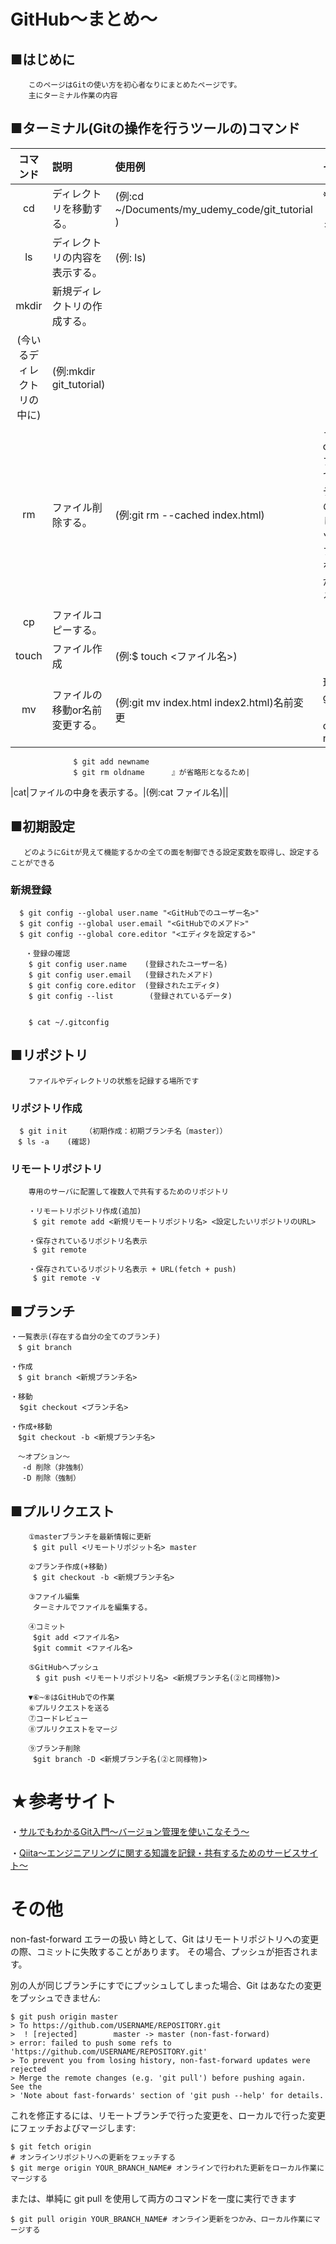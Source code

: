 # GitHub〜まとめ〜

## ■はじめに
```
    このページはGitの使い方を初心者なりにまとめたページです。
    主にターミナル作業の内容
```
## ■ターミナル(Gitの操作を行うツールの)コマンド

|コマンド|説明|使用例|その他|
|:---:|:---|:---|:---|
|cd|ディレクトリを移動する。|(例:cd ~/Documents/my_udemy_code/git_tutorial )|※ディレクトリ≒フォルダ|
|ls|ディレクトリの内容を表示する。|(例: ls)||
|mkdir|新規ディレクトリの作成する。
(今いるディレクトリの中に)|(例:mkdir git_tutorial)||
|rm|ファイル削除する。|(例:git rm --cached index.html)|--cachedオプションで、インデックスのみ削除し、作業ツリーにファイルを残す事ができる。|
|cp|ファイルコピーする。|||
|touch|ファイル作成|(例:$ touch <ファイル名>)||
|mv|ファイルの移動or名前変更する。|(例:git mv index.html index2.html)名前変更|理由は、git mv が『$ mv oldname newname
                  $ git add newname
                  $ git rm oldname  	』が省略形となるため|
|cat|ファイルの中身を表示する。|(例:cat ファイル名)||

## ■初期設定
```
   どのようにGitが見えて機能するかの全ての面を制御できる設定変数を取得し、設定することができる
```
### 新規登録
```
  $ git config --global user.name "<GitHubでのユーザー名>"
  $ git config --global user.email "<GitHubでのメアド>"
  $ git config --global core.editor "<エディタを設定する>"

　　・登録の確認
    $ git config user.name    (登録されたユーザー名)
    $ git config user.email   (登録されたメアド)
    $ git config core.editor  (登録されたエディタ)
    $ git config --list        (登録されているデータ)


    $ cat ~/.gitconfig
```


## ■リポジトリ
```
    ファイルやディレクトリの状態を記録する場所です
```
### リポジトリ作成
```
  $ git iｎit	（初期作成：初期ブランチ名〔master〕）
　$ ls -a	(確認)
```
### リモートリポジトリ
```
    専用のサーバに配置して複数人で共有するためのリポジトリ
```
```
    ・リモートリポジトリ作成(追加)
     $ git remote add <新規リモートリポジトリ名> <設定したいリポジトリのURL>
    
    ・保存されているリポジトリ名表示
     $ git remote

    ・保存されているリポジトリ名表示 + URL(fetch + push)
     $ git remote -v
```
## ■ブランチ
```
・一覧表示(存在する自分の全てのブランチ)
　$ git branch

・作成　
　$ git branch <新規ブランチ名>

・移動
  $git checkout <ブランチ名>

・作成+移動
　$git checkout -b <新規ブランチ名>

　～オプション～　
 　-d 削除（非強制）
　 -D 削除（強制）
```

## ■プルリクエスト
```
    ①masterブランチを最新情報に更新
     $ git pull <リモートリポジット名> master

    ②ブランチ作成(+移動)
     $ git checkout -b <新規ブランチ名>

    ③ファイル編集
     ターミナルでファイルを編集する。
    
    ④コミット
     $git add <ファイル名>
     $git commit <ファイル名>
    
    ⑤GitHubへプッシュ
    　$ git push <リモートリポジトリ名> <新規ブランチ名(②と同様物)>

    ▼⑥~⑧はGitHubでの作業
    ⑥プルリクエストを送る
    ⑦コードレビュー
    ⑧プルリクエストをマージ

    ⑨ブランチ削除
     $git branch -D <新規ブランチ名(②と同様物)>
```



# ★参考サイト

・[サルでもわかるGit入門〜バージョン管理を使いこなそう〜](https://backlog.com/ja/git-tutorial/)


・[Qiita～エンジニアリングに関する知識を記録・共有するためのサービスサイト～](https://qiita.com/search?utf8=%E2%9C%93&sort=&q=Git+)

# その他

non-fast-forward エラーの扱い
時として、Git はリモートリポジトリへの変更の際、コミットに失敗することがあります。 その場合、プッシュが拒否されます。

別の人が同じブランチにすでにプッシュしてしまった場合、Git はあなたの変更をプッシュできません:
```
$ git push origin master
> To https://github.com/USERNAME/REPOSITORY.git
>  ! [rejected]        master -> master (non-fast-forward)
> error: failed to push some refs to 'https://github.com/USERNAME/REPOSITORY.git'
> To prevent you from losing history, non-fast-forward updates were rejected
> Merge the remote changes (e.g. 'git pull') before pushing again.  See the
> 'Note about fast-forwards' section of 'git push --help' for details.
```
これを修正するには、リモートブランチで行った変更を、ローカルで行った変更にフェッチおよびマージします:
```
$ git fetch origin
# オンラインリポジトリへの更新をフェッチする
$ git merge origin YOUR_BRANCH_NAME# オンラインで行われた更新をローカル作業にマージする
```
または、単純に git pull を使用して両方のコマンドを一度に実行できます
```
$ git pull origin YOUR_BRANCH_NAME# オンライン更新をつかみ、ローカル作業にマージする
```